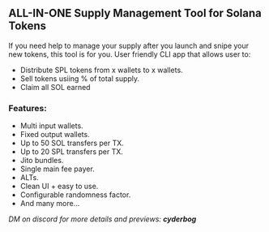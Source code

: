 ## ALL-IN-ONE Supply Management Tool for Solana Tokens
If you need help to manage your supply after you launch and snipe your new tokens, this tool is for you.
User friendly CLI app that allows user to:

* Distribute SPL tokens from x wallets to x wallets.
* Sell tokens usiing % of total supply.
* Claim all SOL earned

### Features:  
  * Multi input wallets.
  * Fixed output wallets.
  * Up to 50 SOL transfers per TX.
  * Up to 20 SPL transfers per TX.
  * Jito bundles.
  * Single main fee payer.
  * ALTs.
  * Clean UI + easy to use.
  * Configurable randomness factor.
  * And many more...


*DM on discord for more details and previews: **cyderbog***
